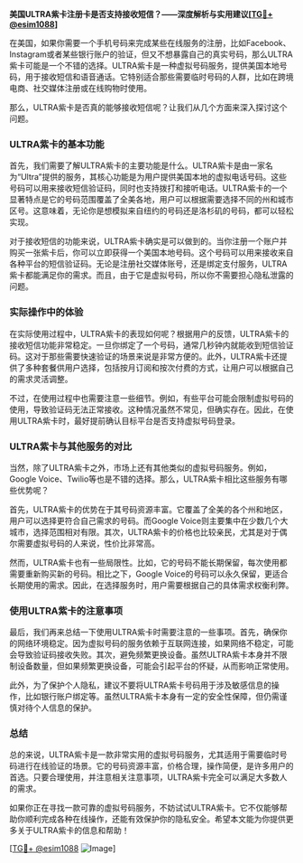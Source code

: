 **美国ULTRA紫卡注册卡是否支持接收短信？——深度解析与实用建议[[TG💪+ @esim1088](https://t.me/s/esim1088)]**

在美国，如果你需要一个手机号码来完成某些在线服务的注册，比如Facebook、Instagram或者某些银行账户的验证，但又不想暴露自己的真实号码，那么ULTRA紫卡可能是一个不错的选择。ULTRA紫卡是一种虚拟号码服务，提供美国本地号码，用于接收短信和语音通话。它特别适合那些需要临时号码的人群，比如在跨境电商、社交媒体注册或在线购物时使用。

那么，ULTRA紫卡是否真的能够接收短信呢？让我们从几个方面来深入探讨这个问题。

### ULTRA紫卡的基本功能

首先，我们需要了解ULTRA紫卡的主要功能是什么。ULTRA紫卡是由一家名为“Ultra”提供的服务，其核心功能是为用户提供美国本地的虚拟电话号码。这些号码可以用来接收短信验证码，同时也支持拨打和接听电话。ULTRA紫卡的一个显著特点是它的号码范围覆盖了全美各地，用户可以根据需要选择不同的州和城市区号。这意味着，无论你是想模拟来自纽约的号码还是洛杉矶的号码，都可以轻松实现。

对于接收短信的功能来说，ULTRA紫卡确实是可以做到的。当你注册一个账户并购买一张紫卡后，你可以立即获得一个美国本地号码。这个号码可以用来接收来自各种平台的短信验证码。无论是注册社交媒体账号，还是绑定支付服务，ULTRA紫卡都能满足你的需求。而且，由于它是虚拟号码，所以你不需要担心隐私泄露的问题。

### 实际操作中的体验

在实际使用过程中，ULTRA紫卡的表现如何呢？根据用户的反馈，ULTRA紫卡的接收短信功能非常稳定。一旦你绑定了一个号码，通常几秒钟内就能收到短信验证码。这对于那些需要快速验证的场景来说是非常方便的。此外，ULTRA紫卡还提供了多种套餐供用户选择，包括按月订阅和按次付费的方式，让用户可以根据自己的需求灵活调整。

不过，在使用过程中也需要注意一些细节。例如，有些平台可能会限制虚拟号码的使用，导致验证码无法正常接收。这种情况虽然不常见，但确实存在。因此，在使用ULTRA紫卡时，最好提前确认目标平台是否支持虚拟号码登录。

### ULTRA紫卡与其他服务的对比

当然，除了ULTRA紫卡之外，市场上还有其他类似的虚拟号码服务。例如，Google Voice、Twilio等也是不错的选择。那么，ULTRA紫卡相比这些服务有哪些优势呢？

首先，ULTRA紫卡的优势在于其号码资源丰富。它覆盖了全美的各个州和地区，用户可以选择更符合自己需求的号码。而Google Voice则主要集中在少数几个大城市，选择范围相对有限。其次，ULTRA紫卡的价格也比较亲民，尤其是对于偶尔需要虚拟号码的人来说，性价比非常高。

然而，ULTRA紫卡也有一些局限性。比如，它的号码不能长期保留，每次使用都需要重新购买新的号码。相比之下，Google Voice的号码可以永久保留，更适合长期使用的需求。因此，在选择服务时，用户需要根据自己的具体需求权衡利弊。

### 使用ULTRA紫卡的注意事项

最后，我们再来总结一下使用ULTRA紫卡时需要注意的一些事项。首先，确保你的网络环境稳定。因为虚拟号码的服务依赖于互联网连接，如果网络不稳定，可能会导致验证码接收失败。其次，避免频繁更换设备。虽然ULTRA紫卡本身并不限制设备数量，但如果频繁更换设备，可能会引起平台的怀疑，从而影响正常使用。

此外，为了保护个人隐私，建议不要将ULTRA紫卡号码用于涉及敏感信息的操作，比如银行账户绑定等。虽然ULTRA紫卡本身有一定的安全性保障，但仍需谨慎对待个人信息的保护。

### 总结

总的来说，ULTRA紫卡是一款非常实用的虚拟号码服务，尤其适用于需要临时号码进行在线验证的场景。它的号码资源丰富，价格合理，操作简便，是许多用户的首选。只要合理使用，并注意相关注意事项，ULTRA紫卡完全可以满足大多数人的需求。

如果你正在寻找一款可靠的虚拟号码服务，不妨试试ULTRA紫卡。它不仅能够帮助你顺利完成各种在线操作，还能有效保护你的隐私安全。希望本文能为你提供更多关于ULTRA紫卡的信息和帮助！

[[TG💪+ @esim1088](https://t.me/s/esim1088) ![Image](https://i.postimg.cc/4NQfJmqS/Snipaste-2025-05-13-00-14-12.png)]